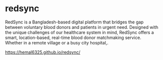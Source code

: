 # redsync
RedSync is a Bangladesh-based digital platform that bridges the gap between voluntary blood donors and patients in urgent need. Designed with the unique challenges of our healthcare system in mind, RedSync offers a smart, location-based, real-time blood donor matchmaking service. Whether in a remote village or a busy city hospital,.


https://hemal6325.github.io/redsync/
